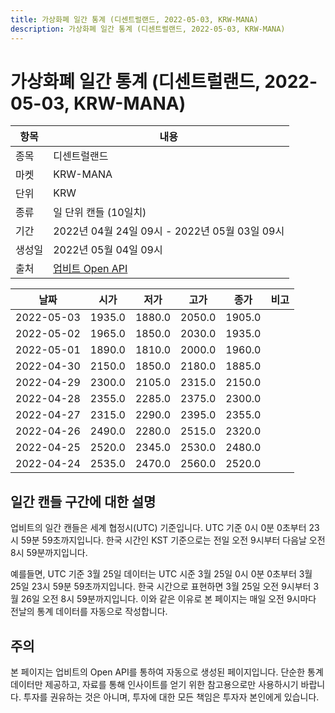```yaml
---
title: 가상화폐 일간 통계 (디센트럴랜드, 2022-05-03, KRW-MANA)
description: 가상화폐 일간 통계 (디센트럴랜드, 2022-05-03, KRW-MANA)
---
```



가상화폐 일간 통계 (디센트럴랜드, 2022-05-03, KRW-MANA)
===

|항목|내용|
|--|--|
|종목|디센트럴랜드|
|마켓|KRW-MANA|
|단위|KRW|
|종류|일 단위 캔들 (10일치)|
|기간|2022년 04월 24일 09시 - 2022년 05월 03일 09시|
|생성일|2022년 05월 04일 09시|
|출처|[업비트 Open API](https://docs.upbit.com)|


|날짜|시가|저가|고가|종가|비고|
|--|--|--|--|--|--|
|2022-05-03|1935.0|1880.0|2050.0|1905.0|    |
|2022-05-02|1965.0|1850.0|2030.0|1935.0|    |
|2022-05-01|1890.0|1810.0|2000.0|1960.0|    |
|2022-04-30|2150.0|1850.0|2180.0|1885.0|    |
|2022-04-29|2300.0|2105.0|2315.0|2150.0|    |
|2022-04-28|2355.0|2285.0|2375.0|2300.0|    |
|2022-04-27|2315.0|2290.0|2395.0|2355.0|    |
|2022-04-26|2490.0|2280.0|2515.0|2320.0|    |
|2022-04-25|2520.0|2345.0|2530.0|2480.0|    |
|2022-04-24|2535.0|2470.0|2560.0|2520.0|    |


일간 캔들 구간에 대한 설명
---


업비트의 일간 캔들은 세계 협정시(UTC) 기준입니다. 
UTC 기준 0시 0분 0초부터 23시 59분 59초까지입니다. 
한국 시간인 KST 기준으로는 전일 오전 9시부터 다음날 오전 8시 59분까지입니다. 


예를들면, UTC 기준 3월 25일 데이터는 UTC 시준 3월 25일 0시 0분 0초부터 3월 25일 23시 59분 59초까지입니다. 
한국 시간으로 표현하면 3월 25일 오전 9시부터 3월 26일 오전 8시 59분까지입니다. 
이와 같은 이유로 본 페이지는 매일 오전 9시마다 전날의 통계 데이터를 자동으로 작성합니다. 


주의
---


본 페이지는 업비트의 Open API를 통하여 자동으로 생성된 페이지입니다. 
단순한 통계 데이터만 제공하고, 자료를 통해 인사이트를 얻기 위한 참고용으로만 사용하시기 바랍니다. 
투자를 권유하는 것은 아니며, 투자에 대한 모든 책임은 투자자 본인에게 있습니다. 
